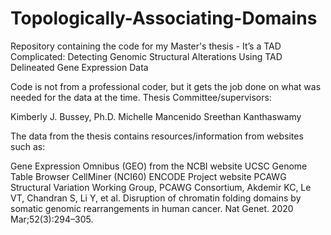 # Topologically-Associating-Domains
Repository containing the code for my Master's thesis -  It’s a TAD Complicated:  Detecting Genomic Structural Alterations Using TAD Delineated Gene Expression Data

Code is not from a professional coder, but it gets the job done on what was needed for the data at the time. 
Thesis Committee/supervisors:

Kimberly J. Bussey, Ph.D.
Michelle Mancenido
Sreethan Kanthaswamy

The data from the thesis contains resources/information from websites such as:

Gene Expression Omnibus (GEO) from the NCBI website
UCSC Genome Table Browser
CellMiner (NCI60) 
ENCODE Project website
PCAWG Structural Variation Working Group, PCAWG Consortium, Akdemir KC, Le VT, Chandran S, Li Y, et al. Disruption of chromatin folding domains by somatic genomic rearrangements in human cancer. Nat Genet. 2020 Mar;52(3):294–305.
